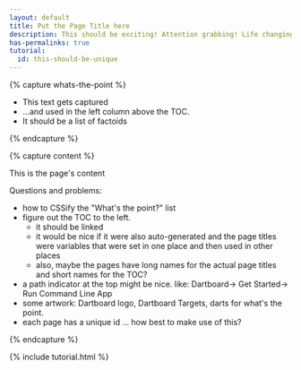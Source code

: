 ```yaml
---
layout: default
title: Put the Page Title here
description: This should be exciting! Attention grabbing! Life changing!
has-permalinks: true
tutorial:
  id: this-should-be-unique
---
```


{% capture whats-the-point %}

* This text gets captured 
* ...and used in the left column above the TOC.
* It should be a list of factoids

{% endcapture %}

{% capture content %}

This is the page's content

Questions and problems:

* how to CSSify the "What's the point?" list
* figure out the TOC to the left.
  - it should be linked
  - it would be nice if it were also auto-generated
    and the page titles were variables that were set in
    one place and then used in other places 
  - also, maybe the pages have long names
    for the actual page titles and short names for the TOC?
* a path indicator at the top might be nice. like:
   Dartboard-> Get Started-> Run Command Line App
* some artwork: Dartboard logo, Dartboard Targets, darts for what's the point.
* each page has a unique id ... how best to make use of this?

{% endcapture %}

{% include tutorial.html %}
